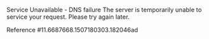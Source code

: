 Service Unavailable - DNS failure The server is temporarily unable to service your request. Please try again later.

Reference #11.6687668.1507180303.182046ad